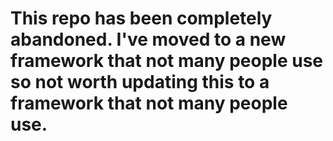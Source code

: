 # This repo has been completely abandoned. I've moved to a new framework that not many people use so not worth updating this to a framework that not many people use.
